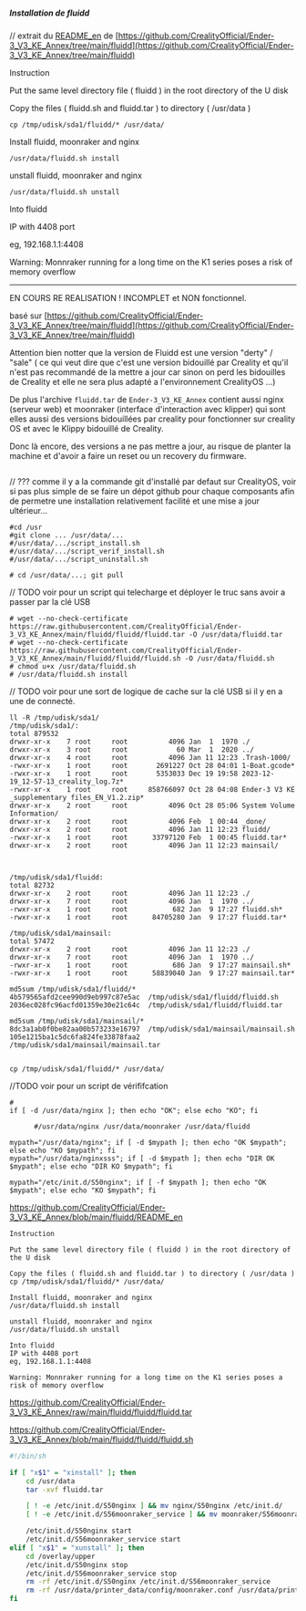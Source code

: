 
##### Installation de fluidd

// extrait du [README_en](https://github.com/CrealityOfficial/Ender-3_V3_KE_Annex/blob/main/fluidd/README_en) de [https://github.com/CrealityOfficial/Ender-3_V3_KE_Annex/tree/main/fluidd](https://github.com/CrealityOfficial/Ender-3_V3_KE_Annex/tree/main/fluidd)

Instruction

Put the same level directory file ( fluidd ) in the root directory of the U disk

Copy the files ( fluidd.sh and fluidd.tar ) to directory ( /usr/data )
~~~
cp /tmp/udisk/sda1/fluidd/* /usr/data/
~~~

Install fluidd, moonraker and nginx
~~~
/usr/data/fluidd.sh install
~~~

unstall fluidd, moonraker and nginx
~~~
/usr/data/fluidd.sh unstall
~~~

Into fluidd

IP with 4408 port

eg, 192.168.1.1:4408


Warning: Monnraker running for a long time on the K1 series poses a risk of memory overflow

---


EN COURS RE REALISATION !
INCOMPLET et NON fonctionnel.


basé sur [https://github.com/CrealityOfficial/Ender-3_V3_KE_Annex/tree/main/fluidd](https://github.com/CrealityOfficial/Ender-3_V3_KE_Annex/tree/main/fluidd)

Attention bien notter que la version de Fluidd est une version "derty" / "sale" ( ce qui veut dire que c'est une version bidouillé par Creality et qu'il n'est pas recommandé de la mettre a jour car sinon on perd les bidouilles de Creality et elle ne sera plus adapté a l'environnement CrealityOS ...)


De plus l'archive `fluidd.tar` de `Ender-3_V3_KE_Annex` contient aussi nginx (serveur web) et moonraker (interface d'interaction avec klipper) 
qui sont elles aussi des versions bidouillées par creality pour fonctionner sur creality OS et avec le Klippy bidouillé de Creality.

Donc là encore, des versions a ne pas mettre a jour, au risque de planter la machine et d'avoir a faire un reset ou un recovery du firmware.

~~~

~~~

// ??? comme il y a la commande git d'installé par defaut sur CrealityOS, voir si pas plus simple de se faire un dépot github pour chaque composants afin de permetre une installation relativement facilité et une mise a jour ultérieur...
~~~
#cd /usr
#git clone ... /usr/data/...
#/usr/data/.../script_install.sh
#/usr/data/.../script_verif_install.sh
#/usr/data/.../script_uninstall.sh

# cd /usr/data/...; git pull
~~~


// TODO voir pour un script qui telecharge et déployer le truc sans avoir a passer par la clé USB
~~~
# wget --no-check-certificate https://raw.githubusercontent.com/CrealityOfficial/Ender-3_V3_KE_Annex/main/fluidd/fluidd/fluidd.tar -O /usr/data/fluidd.tar
# wget --no-check-certificate https://raw.githubusercontent.com/CrealityOfficial/Ender-3_V3_KE_Annex/main/fluidd/fluidd/fluidd.sh -O /usr/data/fluidd.sh
# chmod u+x /usr/data/fluidd.sh
# /usr/data/fluidd.sh install

~~~

// TODO voir pour une sort de logique de cache sur la clé USB si il y en a une de connecté.
~~~
ll -R /tmp/udisk/sda1/
/tmp/udisk/sda1/:
total 879532
drwxr-xr-x    7 root     root          4096 Jan  1  1970 ./
drwxr-xr-x    3 root     root            60 Mar  1  2020 ../
drwxr-xr-x    4 root     root          4096 Jan 11 12:23 .Trash-1000/
-rwxr-xr-x    1 root     root       2691227 Oct 28 04:01 1-Boat.gcode*
-rwxr-xr-x    1 root     root       5353033 Dec 19 19:58 2023-12-19_12-57-13_creality_log.7z*
-rwxr-xr-x    1 root     root     858766097 Oct 28 04:08 Ender-3 V3 KE _supplementary files_EN_V1.2.zip*
drwxr-xr-x    2 root     root          4096 Oct 28 05:06 System Volume Information/
drwxr-xr-x    2 root     root          4096 Feb  1 00:44 _done/
drwxr-xr-x    2 root     root          4096 Jan 11 12:23 fluidd/
-rwxr-xr-x    1 root     root      33797120 Feb  1 00:45 fluidd.tar*
drwxr-xr-x    2 root     root          4096 Jan 11 12:23 mainsail/



/tmp/udisk/sda1/fluidd:
total 82732
drwxr-xr-x    2 root     root          4096 Jan 11 12:23 ./
drwxr-xr-x    7 root     root          4096 Jan  1  1970 ../
-rwxr-xr-x    1 root     root           682 Jan  9 17:27 fluidd.sh*
-rwxr-xr-x    1 root     root      84705280 Jan  9 17:27 fluidd.tar*

/tmp/udisk/sda1/mainsail:
total 57472
drwxr-xr-x    2 root     root          4096 Jan 11 12:23 ./
drwxr-xr-x    7 root     root          4096 Jan  1  1970 ../
-rwxr-xr-x    1 root     root           686 Jan  9 17:27 mainsail.sh*
-rwxr-xr-x    1 root     root      58839040 Jan  9 17:27 mainsail.tar*

md5sum /tmp/udisk/sda1/fluidd/*
4b579565afd2cee990d9eb997c87e5ac  /tmp/udisk/sda1/fluidd/fluidd.sh
2036ec028fc96acfd01359e30e21c64c  /tmp/udisk/sda1/fluidd/fluidd.tar

md5sum /tmp/udisk/sda1/mainsail/*
8dc3a1ab0f0be82aa00b573233e16797  /tmp/udisk/sda1/mainsail/mainsail.sh
105e1215ba1c5dc6fa824fe33878faa2  /tmp/udisk/sda1/mainsail/mainsail.tar


cp /tmp/udisk/sda1/fluidd/* /usr/data/
~~~


//TODO voir pour un script de vérififcation
~~~
#
if [ -d /usr/data/nginx ]; then echo "OK"; else echo "KO"; fi

      #/usr/data/nginx /usr/data/moonraker /usr/data/fluidd

mypath="/usr/data/nginx"; if [ -d $mypath ]; then echo "OK $mypath"; else echo "KO $mypath"; fi
mypath="/usr/data/nginxsss"; if [ -d $mypath ]; then echo "DIR OK $mypath"; else echo "DIR KO $mypath"; fi

mypath="/etc/init.d/S50nginx"; if [ -f $mypath ]; then echo "OK $mypath"; else echo "KO $mypath"; fi

~~~


https://github.com/CrealityOfficial/Ender-3_V3_KE_Annex/blob/main/fluidd/README_en
~~~
Instruction

Put the same level directory file ( fluidd ) in the root directory of the U disk

Copy the files ( fluidd.sh and fluidd.tar ) to directory ( /usr/data )
cp /tmp/udisk/sda1/fluidd/* /usr/data/

Install fluidd, moonraker and nginx
/usr/data/fluidd.sh install

unstall fluidd, moonraker and nginx
/usr/data/fluidd.sh unstall

Into fluidd
IP with 4408 port
eg, 192.168.1.1:4408

Warning: Monnraker running for a long time on the K1 series poses a risk of memory overflow
~~~

https://github.com/CrealityOfficial/Ender-3_V3_KE_Annex/raw/main/fluidd/fluidd/fluidd.tar

https://github.com/CrealityOfficial/Ender-3_V3_KE_Annex/blob/main/fluidd/fluidd/fluidd.sh
~~~bash
#!/bin/sh

if [ "x$1" = "xinstall" ]; then
    cd /usr/data
    tar -xvf fluidd.tar 

    [ ! -e /etc/init.d/S50nginx ] && mv nginx/S50nginx /etc/init.d/
    [ ! -e /etc/init.d/S56moonraker_service ] && mv moonraker/S56moonraker_service /etc/init.d/

    /etc/init.d/S50nginx start
    /etc/init.d/S56moonraker_service start
elif [ "x$1" = "xunstall" ]; then
    cd /overlay/upper
    /etc/init.d/S50nginx stop
    /etc/init.d/S56moonraker_service stop
    rm -rf /etc/init.d/S50nginx /etc/init.d/S56moonraker_service 
    rm -rf /usr/data/printer_data/config/moonraker.conf /usr/data/printer_data/config/.moonraker.conf.bkp /usr/data/nginx /usr/data/moonraker /usr/data/fluidd
fi
~~~


